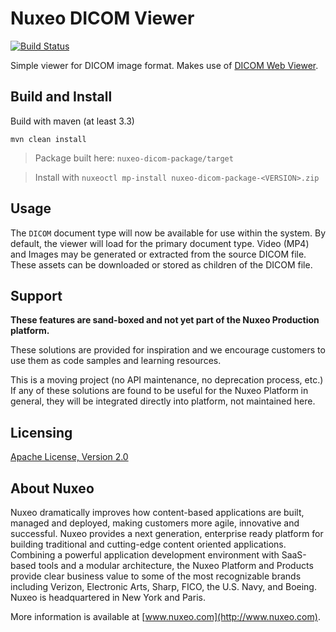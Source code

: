 # Nuxeo DICOM Viewer

[![Build Status](https://qa.nuxeo.org/jenkins/buildStatus/icon?job=Sandbox/sandbox_nuxeo-dicom-master)](https://qa.nuxeo.org/jenkins/view/Sandbox/job/Sandbox/job/sandbox_nuxeo-dicom-master/)

Simple viewer for DICOM image format.  Makes use of [DICOM Web Viewer](https://github.com/ivmartel/dwv).

## Build and Install

Build with maven (at least 3.3)

```
mvn clean install
```
> Package built here: `nuxeo-dicom-package/target`

> Install with `nuxeoctl mp-install nuxeo-dicom-package-<VERSION>.zip`

## Usage

The `DICOM` document type will now be available for use within the system.  By default, the viewer will load for the primary document type.  Video (MP4) and Images may be generated or extracted from the source DICOM file.  These assets can be downloaded or stored as children of the DICOM file.

## Support

**These features are sand-boxed and not yet part of the Nuxeo Production platform.**

These solutions are provided for inspiration and we encourage customers to use them as code samples and learning resources.

This is a moving project (no API maintenance, no deprecation process, etc.) If any of these solutions are found to be useful for the Nuxeo Platform in general, they will be integrated directly into platform, not maintained here.

## Licensing

[Apache License, Version 2.0](http://www.apache.org/licenses/LICENSE-2.0)

## About Nuxeo

Nuxeo dramatically improves how content-based applications are built, managed and deployed, making customers more agile, innovative and successful. Nuxeo provides a next generation, enterprise ready platform for building traditional and cutting-edge content oriented applications. Combining a powerful application development environment with SaaS-based tools and a modular architecture, the Nuxeo Platform and Products provide clear business value to some of the most recognizable brands including Verizon, Electronic Arts, Sharp, FICO, the U.S. Navy, and Boeing. Nuxeo is headquartered in New York and Paris.

More information is available at [www.nuxeo.com](http://www.nuxeo.com).

